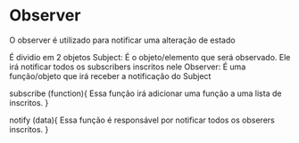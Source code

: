 # Observer

O observer é utilizado para notificar uma alteração de estado

É dividio em 2 objetos
Subject: É o objeto/elemento que será observado. Ele irá notificar todos os subscribers inscritos nele
Observer: É uma função/objeto que irá receber a notificação do Subject

subscribe (function){
    Essa função irá adicionar uma função a uma lista de inscritos.
} 

notify (data){
Essa função é responsável por notificar todos os obserers inscritos.
}